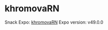# khromovaRN
Snack Expo: [khromovaRN](https://snack.expo.dev/YU3xkNu1WQGEhqHq0NUjo)
Expo version: v49.0.0

